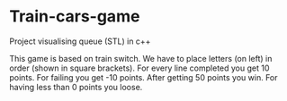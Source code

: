 # Train-cars-game
Project visualising queue (STL) in c++

This game is based on train switch. We have to place letters (on left) in order (shown in square brackets). For every line completed you get 10 points. For failing you get -10 points. After getting 50 points you win. For having less than 0 points you loose.
